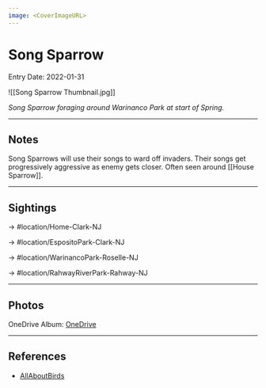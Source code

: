 ```yaml
---
image: <CoverImageURL>
---
```


# Song Sparrow
Entry Date: 2022-01-31


![[Song Sparrow Thumbnail.jpg]]

*Song Sparrow foraging around Warinanco Park at start of Spring.*

---------------------------------------------------------------
## Notes
Song Sparrows will use their songs to ward off invaders. Their songs get progressively aggressive as enemy gets closer. Often seen around [[House Sparrow]].

---------------------------------------------------------------
## Sightings

-> #location/Home-Clark-NJ 

-> #location/EspositoPark-Clark-NJ

-> #location/WarinancoPark-Roselle-NJ 

-> #location/RahwayRiverPark-Rahway-NJ 

---------------------------------------------------------------
## Photos
OneDrive Album: [OneDrive](https://1drv.ms/u/s!AvaIuMdCo_w-x0lhQ-5dMUga_ofj?e=WqohJS)


---------------------------------------------------------------
## References
- [AllAboutBirds](https://www.allaboutbirds.org/guide/Song_Sparrow/overview)